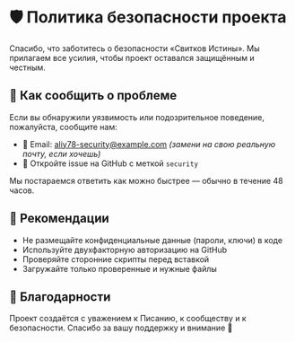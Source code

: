 # 🛡️ Политика безопасности проекта

Спасибо, что заботитесь о безопасности «Свитков Истины». Мы прилагаем все усилия, чтобы проект оставался защищённым и честным.

## 🚨 Как сообщить о проблеме

Если вы обнаружили уязвимость или подозрительное поведение, пожалуйста, сообщите нам:

- 📧 Email: aliy78-security@example.com *(замени на свою реальную почту, если хочешь)*
- 🐙 Откройте issue на GitHub с меткой `security`

Мы постараемся ответить как можно быстрее — обычно в течение 48 часов.

## 🔐 Рекомендации

- Не размещайте конфиденциальные данные (пароли, ключи) в коде
- Используйте двухфакторную авторизацию на GitHub
- Проверяйте сторонние скрипты перед вставкой
- Загружайте только проверенные и нужные файлы

## 🤝 Благодарности

Проект создаётся с уважением к Писанию, к сообществу и к безопасности. Спасибо за вашу поддержку и внимание 💫
